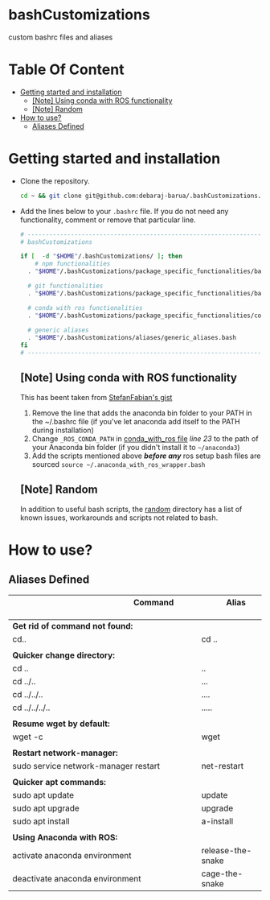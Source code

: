 <h1>bashCustomizations</h1>
custom bashrc files and aliases

<h1>Table Of Content</h1>

- [Getting started and installation](#getting-started-and-installation)
  - [[Note] Using conda with ROS functionality](#note-using-conda-with-ros-functionality)
  - [[Note] Random](#note-random)
- [How to use?](#how-to-use)
  - [Aliases Defined](#aliases-defined)

# Getting started and installation
- Clone the repository.
  ```bash
  cd ~ && git clone git@github.com:debaraj-barua/.bashCustomizations.git
  ```
- Add the lines below to your `.bashrc` file. If you do not need any functionality, comment or remove that particular line.
  ```bash  
  # ---------------------------------------------------------------------------------------
  # bashCustomizations

  if [  -d "$HOME"/.bashCustomizations/ ]; then
      # npm functionalities
    . "$HOME"/.bashCustomizations/package_specific_functionalities/bashrc_npm.bash

    # git functionalities
    . "$HOME"/.bashCustomizations/package_specific_functionalities/bashrc_git.bash

    # conda with ros functionalities
    . "$HOME"/.bashCustomizations/package_specific_functionalities/conda_with_ros.bash
    
    # generic aliases
    . "$HOME"/.bashCustomizations/aliases/generic_aliases.bash
  fi
  # ---------------------------------------------------------------------------------------

  ```

  ## [Note] Using conda with ROS functionality
  This has beent taken from [StefanFabian's gist](https://gist.github.com/StefanFabian/17fa715e783cd2be6a32cd5bbb98acd9#file-anaconda_with_ros_wrapper-bash)

  1. Remove the line that adds the anaconda bin folder to your PATH in the ~/.bashrc file (if you've let anaconda add itself to the PATH during installation)
  1. Change `_ROS_CONDA_PATH` in [conda_with_ros file](package_specific_functionalities/conda_with_ros.bash) _line 23_ to the path of your Anaconda bin folder (if you didn't install it to `~/anaconda3`)
  1. Add the scripts mentioned above **_before any_** ros setup bash files are sourced
`source ~/.anaconda_with_ros_wrapper.bash`

  ## [Note] Random
  In addition to useful bash scripts, the [random](random/README.md) directory has a list of known issues, workarounds and scripts not related to bash.

# How to use?

  ## Aliases Defined
  | &nbsp; &nbsp; &nbsp; &nbsp; &nbsp;&nbsp; &nbsp; &nbsp; &nbsp; &nbsp;&nbsp; &nbsp; &nbsp; &nbsp; &nbsp;&nbsp; &nbsp; &nbsp; &nbsp; &nbsp;&nbsp; &nbsp; &nbsp; &nbsp; &nbsp;&nbsp; &nbsp; &nbsp; &nbsp; &nbsp;&nbsp; Command  &nbsp; &nbsp; &nbsp; &nbsp;&nbsp; &nbsp; &nbsp; &nbsp; &nbsp;&nbsp; &nbsp; &nbsp; &nbsp; &nbsp;&nbsp; &nbsp; &nbsp; &nbsp; &nbsp;&nbsp; &nbsp; &nbsp; &nbsp; &nbsp;&nbsp; &nbsp; &nbsp; &nbsp; &nbsp;| &nbsp; &nbsp; &nbsp;&nbsp; &nbsp; &nbsp; Alias &nbsp; &nbsp;&nbsp; &nbsp; &nbsp; &nbsp; &nbsp;|
  |--------------------------------------|------------------|
  | <b>Get rid of command not found:</b> |                  |
  | cd..                                 | cd ..            |
  |                                      |                  |
  | <b>Quicker change directory:</b>     |                  |
  | cd ..                                | ..               |
  | cd ../..                             | ...              |
  | cd ../../..                          | ....             |
  | cd ../../../..                       | .....            |
  |                                      |                  |
  | <b>Resume wget by default:</b>       |                  |
  | wget -c                              | wget             |
  |                                      |                  |
  | <b>Restart network-manager:</b>      |                  |
  | sudo service network-manager restart | net-restart      |
  |                                      |                  |
  | <b>Quicker apt commands:</b>         |                  |
  | sudo apt update                      | update           |
  | sudo apt upgrade                     | upgrade          |
  | sudo apt install                     | a-install        |
  |                                      |                  |
  | <b>Using Anaconda with ROS:</b>      |                  |
  | activate  anaconda environment       | release-the-snake| 
  | deactivate  anaconda environment     | cage-the-snake   | 
